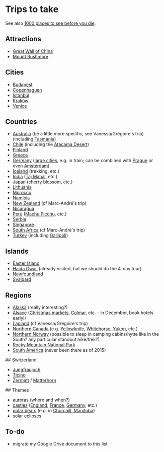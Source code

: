 # Trips to take

See also [1000 places to see before you die](http://1000places.com/).

## Attractions

* [Great Wall of China](https://en.wikipedia.org/wiki/Great_Wall_of_China)
* [Mount Rushmore](https://en.wikipedia.org/wiki/Mount_Rushmore)

## Cities

* [Budapest](https://en.wikipedia.org/wiki/Budapest)
* [Copenhaguen](https://en.wikipedia.org/wiki/Copenhagen)
* [Istanbul](https://en.wikipedia.org/wiki/Istanbul)
* [Kraków](https://en.wikipedia.org/wiki/Krak%C3%B3w)
* [Venice](https://en.wikipedia.org/wiki/Venice)

## Countries

* [Australia](https://en.wikipedia.org/wiki/Australia) (be a little more specific, see Vanessa/Grégoire's trip) (including [Tasmania](https://en.wikipedia.org/wiki/Tasmania))
* [Chile](https://en.wikipedia.org/wiki/Chile) (including the [Atacama Desert](https://en.wikipedia.org/wiki/Atacama_Desert))
* [Finland](https://en.wikipedia.org/wiki/Finland)
* [Greece](https://en.wikipedia.org/wiki/Greece)
* [Germany](https://en.wikipedia.org/wiki/Germany) ([large cities](https://en.wikipedia.org/wiki/List_of_cities_in_Germany_by_population), e.g. in train; can be combined with [Prague](https://en.wikipedia.org/wiki/Prague) or even [Amsterdam](https://en.wikipedia.org/wiki/Amsterdam))
* [Iceland](https://en.wikipedia.org/wiki/Iceland) (trekking, etc.)
* [India](https://en.wikipedia.org/wiki/India) ([Taj Mahal](https://en.wikipedia.org/wiki/Taj_Mahal), etc.)
* [Japan](https://en.wikipedia.org/wiki/Japan) ([cherry blossom](https://en.wikipedia.org/wiki/Cherry_blossom), etc.)
* [Lithuania](https://en.wikipedia.org/wiki/Lithuania)
* [Morocco](https://en.wikipedia.org/wiki/Morocco)
* [Namibia](https://en.wikipedia.org/wiki/Namibia)
* [New Zealand](https://en.wikipedia.org/wiki/New_Zealand) (cf Marc-André's trip)
* [Nicaragua](https://en.wikipedia.org/wiki/Nicaragua)
* [Peru](https://en.wikipedia.org/wiki/Peru) ([Machu Picchu](https://en.wikipedia.org/wiki/Machu_Picchu), etc.)
* [Serbia](https://en.wikipedia.org/wiki/Serbia)
* [Singapore](https://en.wikipedia.org/wiki/Singapore)
* [South Africa](https://en.wikipedia.org/wiki/South_Africa) (cf Marc-André's trip)
* [Turkey](https://en.wikipedia.org/wiki/Turkey) (including [Gallipoli](https://en.wikipedia.org/wiki/Gallipoli))

## Islands

* [Easter Island](https://en.wikipedia.org/wiki/Easter_Island)
* [Haida Gwaii](https://en.wikipedia.org/wiki/Haida_Gwaii) (already visited, but we should do the 4-day tour)
* [Newfoundland](https://en.wikipedia.org/wiki/Newfoundland_(island))
* [Svalbard](https://en.wikipedia.org/wiki/Svalbard)

## Regions

* [Alaska](https://en.wikipedia.org/wiki/Alaska) (really interesting?)
* [Alsace](https://en.wikipedia.org/wiki/Alsace) ([Christmas markets](https://en.wikipedia.org/wiki/Christmas_market), [Colmar](https://en.wikipedia.org/wiki/Colmar), etc. - in December, book hotels early!)
* [Lapland](https://en.wikipedia.org/wiki/S%C3%A1pmi) (cf Vanessa/Grégoire's trip)
* [Northern Canada](https://en.wikipedia.org/wiki/Northern_Canada) (e.g. [Yellowknife](https://en.wikipedia.org/wiki/Yellowknife), [Whitehorse, Yukon](https://en.wikipedia.org/wiki/Whitehorse,_Yukon), etc.)
* [Northern Norway](https://en.wikipedia.org/wiki/Northern_Norway) (possible to sleep in camping cabins/hytte like in the South? any particular standout hike/trek?)
* [Rocky Mountain National Park](https://en.wikipedia.org/wiki/Rocky_Mountain_National_Park)
* [South America](https://en.wikipedia.org/wiki/South_America) (never been there as of 2015)

## Switzerland

* [Jungfraujoch](https://en.wikipedia.org/wiki/Jungfraujoch)
* [Ticino](https://en.wikipedia.org/wiki/Ticino)
* [Zermatt](https://en.wikipedia.org/wiki/Zermatt) / [Matterhorn](https://en.wikipedia.org/wiki/Matterhorn)

## Themes

* [auroras](https://en.wikipedia.org/wiki/Aurora) (where and when?)
* [castles](https://en.wikipedia.org/wiki/Castle) ([England](https://en.wikipedia.org/wiki/England), [France](https://en.wikipedia.org/wiki/France), [Germany](https://en.wikipedia.org/wiki/Germany), etc.)
* [polar bears](https://en.wikipedia.org/wiki/Polar_bear) (e.g. in [Churchill, Manitoba](https://en.wikipedia.org/wiki/Churchill,_Manitoba))
* [solar eclipses](https://en.wikipedia.org/wiki/Solar_eclipse)

## To-do

* migrate my Google Drive document to this list
